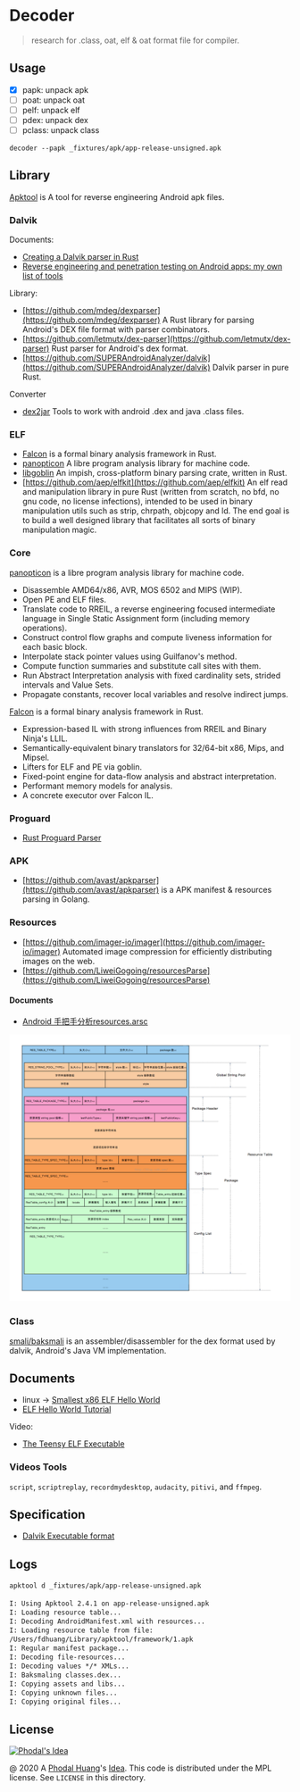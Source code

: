 # Decoder

> research for .class, oat, elf & oat format file for compiler.

## Usage

 - [x] papk: unpack apk
 - [ ] poat: unpack oat
 - [ ] pelf: unpack elf
 - [ ] pdex: unpack dex
 - [ ] pclass: unpack class

```
decoder --papk _fixtures/apk/app-release-unsigned.apk
```

## Library

[Apktool](https://github.com/iBotPeaches/Apktool) is  A tool for reverse engineering Android apk files.

### Dalvik

Documents:

 - [Creating a Dalvik parser in Rust](https://superanalyzer.rocks/2016/10/18/dalvik-parser-1)
 - [Reverse engineering and penetration testing on Android apps: my own list of tools](https://www.andreafortuna.org/2019/07/18/reverse-engineering-and-penetration-testing-on-android-apps-my-own-list-of-tools/)

Library:

 - [https://github.com/mdeg/dexparser](https://github.com/mdeg/dexparser) A Rust library for parsing Android's DEX file format with parser combinators.
 - [https://github.com/letmutx/dex-parser](https://github.com/letmutx/dex-parser)  Rust parser for Android's dex format. 
 - [https://github.com/SUPERAndroidAnalyzer/dalvik](https://github.com/SUPERAndroidAnalyzer/dalvik)  Dalvik parser in pure Rust. 

Converter
 
  - [dex2jar](https://github.com/pxb1988/dex2jar)  Tools to work with android .dex and java .class files.

### ELF

 - [Falcon](https://github.com/falconre/falcon)  is a formal binary analysis framework in Rust.
 - [panopticon](https://gitlab.com/p8n/panopticon) A libre program analysis library for machine code.
 - [libgoblin](https://github.com/m4b/goblin) An impish, cross-platform binary parsing crate, written in Rust.
 - [https://github.com/aep/elfkit](https://github.com/aep/elfkit) An elf read and manipulation library in pure Rust (written from scratch, no bfd, no gnu code, no license infections), intended to be used in binary manipulation utils such as strip, chrpath, objcopy and ld. The end goal is to build a well designed library that facilitates all sorts of binary manipulation magic.

### Core

[panopticon](https://gitlab.com/p8n/panopticon) is a libre program analysis library for machine code.

 - Disassemble AMD64/x86, AVR, MOS 6502 and MIPS (WIP).
 - Open PE and ELF files.
 - Translate code to RREIL, a reverse engineering focused intermediate language in Single Static Assignment form (including memory operations).
 - Construct control flow graphs and compute liveness information for each basic block.
 - Interpolate stack pointer values using Guilfanov's method.
 - Compute function summaries and substitute call sites with them.
 - Run Abstract Interpretation analysis with fixed cardinality sets, strided intervals and Value Sets.
 - Propagate constants, recover local variables and resolve indirect jumps.

[Falcon](https://github.com/falconre/falcon) is a formal binary analysis framework in Rust.

 - Expression-based IL with strong influences from RREIL and Binary Ninja's LLIL.
 - Semantically-equivalent binary translators for 32/64-bit x86, Mips, and Mipsel.
 - Lifters for ELF and PE via goblin.
 - Fixed-point engine for data-flow analysis and abstract interpretation.
 - Performant memory models for analysis.
 - A concrete executor over Falcon IL.

### Proguard

 - [Rust Proguard Parser](https://github.com/getsentry/rust-proguard)

### APK

 - [https://github.com/avast/apkparser](https://github.com/avast/apkparser) is a  APK manifest & resources parsing in Golang.

### Resources

 - [https://github.com/imager-io/imager](https://github.com/imager-io/imager)  Automated image compression for efficiently distributing images on the web.
 - [https://github.com/LiweiGogoing/resourcesParse](https://github.com/LiweiGogoing/resourcesParse)

#### Documents 
 
 - [Android 手把手分析resources.arsc](https://juejin.im/post/5d4e60c15188255d2a78b86d)

![Resources.arsc](docs/android/resource-arsc-spec.png)

### Class

[smali/baksmali](https://github.com/JesusFreke/smali) is an assembler/disassembler for the dex format used by dalvik, Android's Java VM implementation. 


## Documents

 - linux -> [Smallest x86 ELF Hello World](http://timelessname.com/elfbin/)
 - [ELF Hello World Tutorial](https://cirosantilli.com/elf-hello-world)

Video:

 - [The Teensy ELF Executable](https://www.muppetlabs.com/~breadbox/software/tiny/techtalk.html)

### Videos Tools 

`script`, `scriptreplay`, `recordmydesktop`, `audacity`, `pitivi`, and `ffmpeg`. 

## Specification

 - [Dalvik Executable format](https://source.android.com/devices/tech/dalvik/dex-format)

## Logs

```
apktool d _fixtures/apk/app-release-unsigned.apk

I: Using Apktool 2.4.1 on app-release-unsigned.apk
I: Loading resource table...
I: Decoding AndroidManifest.xml with resources...
I: Loading resource table from file: /Users/fdhuang/Library/apktool/framework/1.apk
I: Regular manifest package...
I: Decoding file-resources...
I: Decoding values */* XMLs...
I: Baksmaling classes.dex...
I: Copying assets and libs...
I: Copying unknown files...
I: Copying original files...
```

License
---

[![Phodal's Idea](http://brand.phodal.com/shields/idea-small.svg)](http://ideas.phodal.com/)

@ 2020 A [Phodal Huang](https://www.phodal.com)'s [Idea](http://github.com/phodal/ideas).  This code is distributed under the MPL license. See `LICENSE` in this directory.

